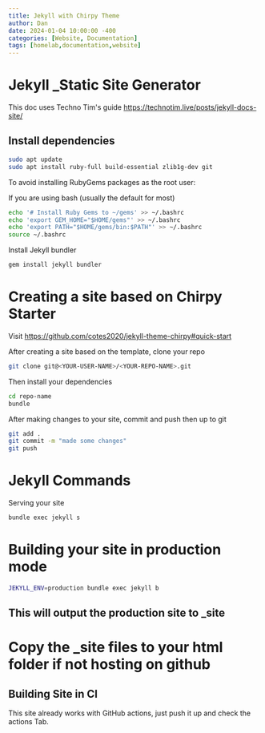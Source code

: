 ```yaml
---
title: Jekyll with Chirpy Theme
author: Dan
date: 2024-01-04 10:00:00 -400
categories: [Website, Documentation]
tags: [homelab,documentation,website]
---
```


# Jekyll _Static Site Generator

This doc uses Techno Tim's guide https://technotim.live/posts/jekyll-docs-site/

## Install dependencies

```bash
sudo apt update
sudo apt install ruby-full build-essential zlib1g-dev git
```

To avoid installing RubyGems packages as the root user:

If you are using bash (usually the default for most)

```bash
echo '# Install Ruby Gems to ~/gems' >> ~/.bashrc
echo 'export GEM_HOME="$HOME/gems"' >> ~/.bashrc
echo 'export PATH="$HOME/gems/bin:$PATH"' >> ~/.bashrc
source ~/.bashrc
```
Install Jekyll bundler

```bash
gem install jekyll bundler
```

# Creating a site based on Chirpy Starter

Visit https://github.com/cotes2020/jekyll-theme-chirpy#quick-start

After creating a site based on the template, clone your repo

```bash
git clone git@<YOUR-USER-NAME>/<YOUR-REPO-NAME>.git
```

Then install your dependencies

```bash
cd repo-name
bundle
```

After making changes to your site, commit and push then up to git

```bash
git add .
git commit -m "made some changes"
git push
```

# Jekyll Commands

Serving your site

```bash
bundle exec jekyll s
```

# Building your site in production mode

```bash
JEKYLL_ENV=production bundle exec jekyll b
```

## This will output the production site to _site

# Copy the _site files to your html folder if not hosting on github

## Building Site in CI

This site already works with GitHub actions, just push it up and check the actions Tab.

